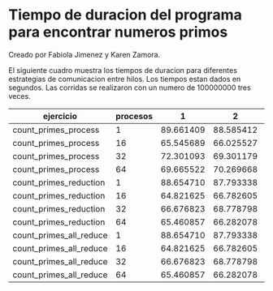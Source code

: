 # Tiempo de duracion del programa para encontrar numeros primos
Creado por Fabiola Jimenez y Karen Zamora.

El siguiente cuadro muestra los tiempos de duracion para diferentes estrategias de comunicacion entre hilos. Los tiempos estan dados en segundos.
Las corridas se realizaron con un numero de 100000000 tres veces.

|  ejercicio |  procesos |1 |2|3 |
|---|---|---|---|---|
|count_primes_process|  1 | 89.661409  | 88.585412   | 90.272267   |
|count_primes_process| 16  | 65.545689  | 66.025527   | 69.566219 |
|count_primes_process| 32  |  72.301093  | 69.301179  | 68.773145 |
|count_primes_process| 64  | 69.665522 | 70.269668 | 73.743663  |
|count_primes_reduction|  1 | 88.654710  |87.793338  | 87.885886   |
|count_primes_reduction| 16  | 64.821625  | 66.782605  | 66.349952 |
|count_primes_reduction| 32  | 66.676823  | 68.778798  | 68.576306 |
|count_primes_reduction| 64  | 65.460857  | 66.282078  | 65.992454  |
|count_primes_all_reduce|  1 | 88.654710  |87.793338  | 87.885886   |
|count_primes_all_reduce| 16  | 64.821625  | 66.782605  | 66.349952 |
|count_primes_all_reduce| 32  | 66.676823  | 68.778798  | 68.576306 |
|count_primes_all_reduce| 64  | 65.460857  | 66.282078  | 65.992454  |

